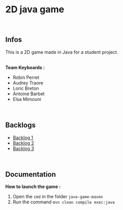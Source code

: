 # 2D java game

&nbsp;
## Infos
This is a 2D game made in Java for a student project.  
&nbsp;

**Team Keyboards :**  

- Robin Perret  
- Audrey Traore  
- Loric Breton  
- Antoine Barbet  
- Elsa Mimouni  

&nbsp;
## Backlogs

- [Backlog 1](Backlog1.md)
- [Backlog 2](Backlog2.md)
- [Backlog 3](Backlog3.md)

&nbsp;
## Documentation

**How to launch the game :**

1. Open the `cmd` in the folder `java-game-maven`
2. Run the command `mvn clean compile exec:java`
